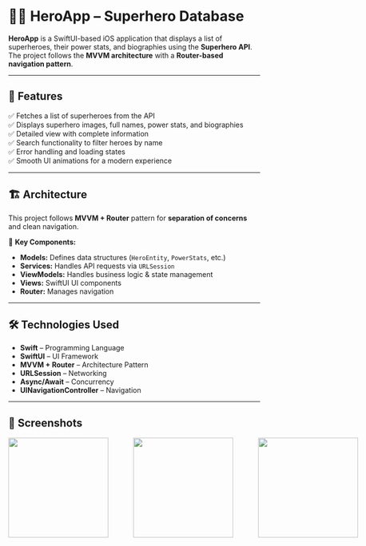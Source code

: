 # 🦸‍♂️ HeroApp – Superhero Database  

**HeroApp** is a SwiftUI-based iOS application that displays a list of superheroes, their power stats, and biographies using the **Superhero API**. The project follows the **MVVM architecture** with a **Router-based navigation pattern**.  

---

## 🚀 Features  

✅ Fetches a list of superheroes from the API  
✅ Displays superhero images, full names, power stats, and biographies  
✅ Detailed view with complete information  
✅ Search functionality to filter heroes by name  
✅ Error handling and loading states  
✅ Smooth UI animations for a modern experience  

---

## 🏗 Architecture  

This project follows **MVVM + Router** pattern for **separation of concerns** and clean navigation.  

📌 **Key Components:**  
- **Models:** Defines data structures (`HeroEntity`, `PowerStats`, etc.)  
- **Services:** Handles API requests via `URLSession`  
- **ViewModels:** Handles business logic & state management  
- **Views:** SwiftUI UI components  
- **Router:** Manages navigation  

---

## 🛠 Technologies Used  

- **Swift** – Programming Language  
- **SwiftUI** – UI Framework  
- **MVVM + Router** – Architecture Pattern  
- **URLSession** – Networking  
- **Async/Await** – Concurrency  
- **UINavigationController** – Navigation  

---

## 📸 Screenshots  

<div style="display: flex; gap: 50px;">
  <img src="https://github.com/user-attachments/assets/204c6078-1184-4054-8967-1dad603bd6d3" width="200"> 
  <img src="https://github.com/user-attachments/assets/da150be3-1e37-4e4e-a056-75e709e357a6" width="200">  
  <img src="https://github.com/user-attachments/assets/68f422af-21ff-4b3d-97b6-dcc7de37cbce" width="200">  
</div>

